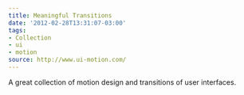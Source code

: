 ```yaml
---
title: Meaningful Transitions
date: '2012-02-28T13:31:07-03:00'
tags:
- Collection
- ui
- motion
source: http://www.ui-motion.com/
---
```

A great collection of motion design and transitions of user interfaces.

